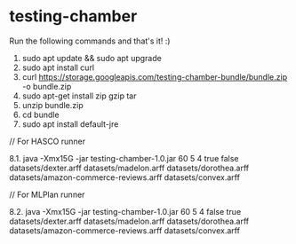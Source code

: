 # testing-chamber
Run the following commands and that's it! :)

1. sudo apt update && sudo apt upgrade
2. sudo apt install curl
3. curl https://storage.googleapis.com/testing-chamber-bundle/bundle.zip -o bundle.zip
4. sudo apt-get install zip gzip tar
5. unzip bundle.zip
6. cd bundle
7. sudo apt install default-jre

// For HASCO runner

8.1. java -Xmx15G -jar testing-chamber-1.0.jar 60 5 4 true false datasets/dexter.arff datasets/madelon.arff datasets/dorothea.arff datasets/amazon-commerce-reviews.arff datasets/convex.arff

// For MLPlan runner

8.2. java -Xmx15G -jar testing-chamber-1.0.jar 60 5 4 false true datasets/dexter.arff datasets/madelon.arff datasets/dorothea.arff datasets/amazon-commerce-reviews.arff datasets/convex.arff

